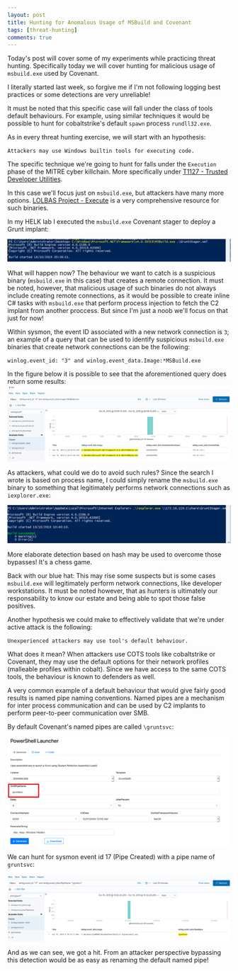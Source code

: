 ```yaml
---
layout: post
title: Hunting for Anomalous Usage of MSBuild and Covenant
tags: [threat-hunting]
comments: true
---
```


Today's post will cover some of my experiments while practicing threat hunting. Specifically today we will cover hunting for malicious usage of `msbuild.exe` used by Covenant.

I literally started last week, so forgive me if I'm not following logging best practices or some detections are very unreliable!  

It must be noted that this specific case will fall under the class of tools default behaviours. For example, using similar techniques it would be possible to hunt for cobaltstrike's default `spawn` process `rundll32.exe`.

As in every threat hunting exercise, we will start with an hypothesis:

```
Attackers may use Windows builtin tools for executing code.
```
The specific technique we're going to hunt for falls under the `Execution` phase of the MITRE cyber killchain. More specifically under [T1127 - Trusted Developer Utilities](https://attack.mitre.org/techniques/T1127/).

In this case we'll focus just on `msbuild.exe`, but attackers have many more options. [LOLBAS Project - Execute](https://lolbas-project.github.io/#/execute) is a very comprehensive resource for such binaries.

In my HELK lab I executed the `msbuild.exe` Covenant stager to deploy a Grunt implant:

![](/assets/2019-10-19-hunting-covenant-msbuild/ce0aba35fc8c9f508132bb8aeac68d29.png)

What will happen now? The behaviour we want to catch is a suspicious binary (`msbuild.exe` in this case) that creates a remote connection. It must be noted, however, that malicious usage of such binaries do not always include creating remote connections, as it would be possible to create inline C# tasks with `msbuild.exe` that perform process injection to fetch the C2 implant from another proccess. But since I'm just a noob we'll focus on that just for now!

Within sysmon, the event ID associated with a new network connection is `3`; an example of a query that can be used to identify suspicious `msbuild.exe` binaries that create network connections can be the following:

```
winlog.event_id: "3" and winlog.event_data.Image:*MSBuild.exe
```
In the figure below it is possible to see that the aforementioned query does return some results:
![](/assets/2019-10-19-hunting-covenant-msbuild/d982eb9253172c446cc1b5fc745e4a3e.png)

As attackers, what could we do to avoid such rules? Since the search I wrote is based on process name, I could simply rename the `msbuild.exe` binary to something that legitimately performs network connections such as `iexplorer.exe`:

![](/assets/2019-10-19-hunting-covenant-msbuild/9323c00bb924f4b1d7d3aabb0fe24f3e.png)

 More elaborate detection based on hash may be used to overcome those bypasses! It's a chess game.

Back with our blue hat: This may rise some suspects but is some cases `msbuild.exe` will legitimately perform network connections, like developer workstations. It must be noted however, that as hunters is ultimately our responsability to know our estate and being able to spot those false positives.

Another hypothesis we could make to effectively validate that we're under active attack is the following:

```
Unexperienced attackers may use tool's default behaviour.
```

What does it mean? When attackers use COTS tools like cobaltstrike or Covenant, they may use the default options for their network profiles (malleable profiles within cobalt). Since we have access to the same COTS tools, the behaviour is known to defenders as well.

A very common example of a default behaviour that would give fairly good results is named pipe naming conventions. Named pipes are a mechanism for inter process communication and can be used by C2 implants to perform peer-to-peer communication over SMB.

By default Covenant's named pipes are called `\gruntsvc`:

![](/assets/2019-10-19-hunting-covenant-msbuild/182f1916c0b7572491b730f0a3243fdf.png)

We can hunt for sysmon event id 17 (Pipe Created) with a pipe name of `gruntsvc`:

![](/assets/2019-10-19-hunting-covenant-msbuild/24cd6e729e07c34162ece3e8a26712f1.png)

And as we can see, we got a hit.
From an attacker perspective bypassing this detection would be as easy as renaming the default named pipe!
